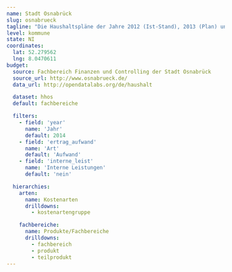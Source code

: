 ```yaml
---
name: Stadt Osnabrück
slug: osnabrueck
tagline: "Die Haushaltspläne der Jahre 2012 (Ist-Stand), 2013 (Plan) und 2014 (Verwaltungsentwurf)."
level: kommune
state: NI
coordinates:
  lat: 52.279562
  lng: 8.0470611
budget:
  source: Fachbereich Finanzen und Controlling der Stadt Osnabrück
  source_url: http://www.osnabrueck.de/
  data_url: http://opendatalabs.org/de/haushalt

  dataset: hhos
  default: fachbereiche

  filters:
    - field: 'year'
      name: 'Jahr'
      default: 2014
    - field: 'ertrag_aufwand'
      name: 'Art'
      default: 'Aufwand'
    - field: 'interne_leist'
      name: 'Interne Leistungen'
      default: 'nein'

  hierarchies:
    arten:
      name: Kostenarten
      drilldowns:
        - kostenartengruppe

    fachbereiche:
      name: Produkte/Fachbereiche
      drilldowns:
        - fachbereich
        - produkt
        - teilprodukt
---
```

